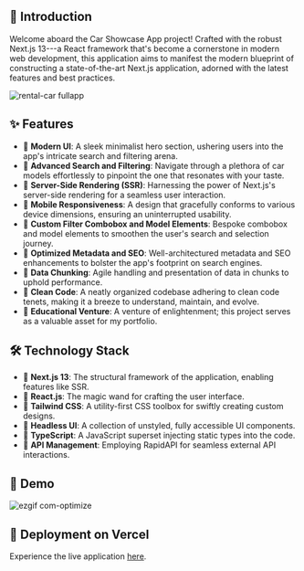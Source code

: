 🚀 Introduction
---------------

Welcome aboard the Car Showcase App project! Crafted with the robust Next.js 13---a React framework that's become a cornerstone in modern web development, this application aims to manifest the modern blueprint of constructing a state-of-the-art Next.js application, adorned with the latest features and best practices.

![rental-car fullapp](https://github.com/0xMrik/Rental_Car_App/assets/114156582/016d8027-a492-4042-9f53-cd9361026ea6)


✨ Features
----------

- 📌 **Modern UI**: A sleek minimalist hero section, ushering users into the app's intricate search and filtering arena.
- 📌 **Advanced Search and Filtering**: Navigate through a plethora of car models effortlessly to pinpoint the one that resonates with your taste.
- 📌 **Server-Side Rendering (SSR)**: Harnessing the power of Next.js's server-side rendering for a seamless user interaction.
- 📌 **Mobile Responsiveness**: A design that gracefully conforms to various device dimensions, ensuring an uninterrupted usability.
- 📌 **Custom Filter Combobox and Model Elements**: Bespoke combobox and model elements to smoothen the user's search and selection journey.
- 📌 **Optimized Metadata and SEO**: Well-architectured metadata and SEO enhancements to bolster the app's footprint on search engines.
- 📌 **Data Chunking**: Agile handling and presentation of data in chunks to uphold performance.
- 📌 **Clean Code**: A neatly organized codebase adhering to clean code tenets, making it a breeze to understand, maintain, and evolve.
- 📌 **Educational Venture**: A venture of enlightenment; this project serves as a valuable asset for my portfolio.

🛠️ Technology Stack
--------------------

- 📌 **Next.js 13**: The structural framework of the application, enabling features like SSR.
- 📌 **React.js**: The magic wand for crafting the user interface.
- 📌 **Tailwind CSS**: A utility-first CSS toolbox for swiftly creating custom designs.
- 📌 **Headless UI**: A collection of unstyled, fully accessible UI components.
- 📌 **TypeScript**: A JavaScript superset injecting static types into the code.
- 📌 **API Management**: Employing RapidAPI for seamless external API interactions.

👀 Demo
----------

![ezgif com-optimize](https://github.com/0xMrik/Rental_Car_App/assets/114156582/9c23a083-0a0a-46a7-8a90-f73c6cfa5a7c)


🚀 Deployment on Vercel
-----------------------

Experience the live application [here](https://rental-car-app.vercel.app/).
